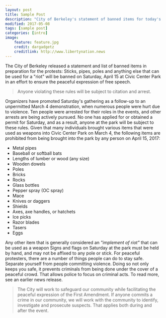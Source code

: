 ```yaml
---
layout: post
title: Sample Post
description: "City of Berkeley's statement of banned items for today's protest"
modified: 2017-05-08
tags: [sample post]
categories: [intro]
image:
    feature: feature.jpg
    credit: dargadgetz
    creditlink: http://www.libertynation.news
---
```


The City of Berkeley released a statement and list of banned items in preparation for the protests: Sticks, pipes, poles and anything else that can be used for a "riot" will be banned on Saturday, April 15 at Civic Center Park in an effort to ensure the peaceful expression of free speech.  

> Anyone violating these rules will be subject to citation and arrest.  

Organizers have promoted Saturday's gathering as a follow-up to an unpermitted March 4 demonstration, when numerous people were hurt due to violence. Ten people were arrested for their roles in the events, and other arrests are being actively pursued. No one has applied for or obtained a permit for Saturday, and as a result, anyone at the park will be subject to these rules.
Given that many individuals brought various items that were used as weapons into Civic Center Park on March 4, the following items are prohibited from being brought into the park by any person on April 15, 2017:  

* Metal pipes  
* Baseball or softball bats  
* Lengths of lumber or wood (any size)  
* Wooden dowels  
* Poles  
* Bricks  
* Rocks  
* Glass bottles  
* Pepper spray (OC spray)  
* Mace  
* Knives or daggers  
* Shields  
* Axes, axe handles, or hatchets  
* Ice picks  
* Razor blades  
* Tasers  
* Eggs  

Any other item that is generally considered an _"implement of riot"_ that can be used as a weapon
Signs and flags on Saturday at the park must be held by hand, and may not be affixed to any pole or stick.
For peaceful protesters, there are a number of things people can do to stay safe. Separate yourself from people committing violence. Doing so not only keeps you safe, it prevents criminals from being done under the cover of a peaceful crowd. That allows police to focus on criminal acts. To read more, see an earlier news release.  

> The City will work to safeguard our community while facilitating the peaceful expression of the First Amendment. If anyone commits a crime in our community, we will work with the community to identify, investigate and prosecute suspects. That applies both during and after the event.
